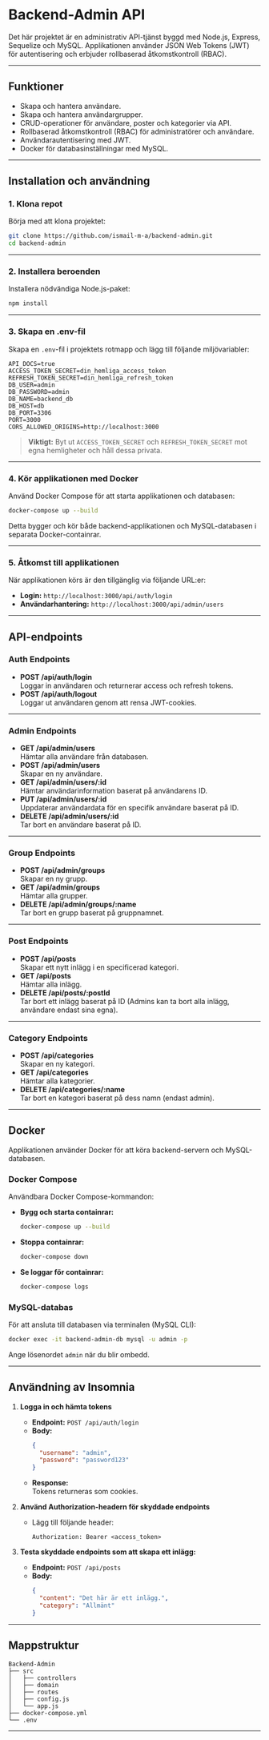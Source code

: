 # Backend-Admin API

Det här projektet är en administrativ API-tjänst byggd med Node.js, Express, Sequelize och MySQL. Applikationen använder JSON Web Tokens (JWT) för autentisering och erbjuder rollbaserad åtkomstkontroll (RBAC).

---

## Funktioner

- Skapa och hantera användare.
- Skapa och hantera användargrupper.
- CRUD-operationer för användare, poster och kategorier via API.
- Rollbaserad åtkomstkontroll (RBAC) för administratörer och användare.
- Användarautentisering med JWT.
- Docker för databasinställningar med MySQL.

---

## Installation och användning

### 1. Klona repot

Börja med att klona projektet:

```bash
git clone https://github.com/ismail-m-a/backend-admin.git
cd backend-admin
```

---

### 2. Installera beroenden

Installera nödvändiga Node.js-paket:

```bash
npm install
```

---

### 3. Skapa en .env-fil

Skapa en `.env`-fil i projektets rotmapp och lägg till följande miljövariabler:

```plaintext
API_DOCS=true
ACCESS_TOKEN_SECRET=din_hemliga_access_token
REFRESH_TOKEN_SECRET=din_hemliga_refresh_token
DB_USER=admin
DB_PASSWORD=admin
DB_NAME=backend_db
DB_HOST=db
DB_PORT=3306
PORT=3000
CORS_ALLOWED_ORIGINS=http://localhost:3000
```

> **Viktigt:** Byt ut `ACCESS_TOKEN_SECRET` och `REFRESH_TOKEN_SECRET` mot egna hemligheter och håll dessa privata.

---

### 4. Kör applikationen med Docker

Använd Docker Compose för att starta applikationen och databasen:

```bash
docker-compose up --build
```

Detta bygger och kör både backend-applikationen och MySQL-databasen i separata Docker-containrar.

---

### 5. Åtkomst till applikationen

När applikationen körs är den tillgänglig via följande URL:er:

- **Login:** `http://localhost:3000/api/auth/login`
- **Användarhantering:** `http://localhost:3000/api/admin/users`

---

## API-endpoints

### Auth Endpoints

- **POST /api/auth/login**  
  Loggar in användaren och returnerar access och refresh tokens.
- **POST /api/auth/logout**  
  Loggar ut användaren genom att rensa JWT-cookies.

---

### Admin Endpoints

- **GET /api/admin/users**  
  Hämtar alla användare från databasen.
- **POST /api/admin/users**  
  Skapar en ny användare.
- **GET /api/admin/users/:id**  
  Hämtar användarinformation baserat på användarens ID.
- **PUT /api/admin/users/:id**  
  Uppdaterar användardata för en specifik användare baserat på ID.
- **DELETE /api/admin/users/:id**  
  Tar bort en användare baserat på ID.

---

### Group Endpoints

- **POST /api/admin/groups**  
  Skapar en ny grupp.
- **GET /api/admin/groups**  
  Hämtar alla grupper.
- **DELETE /api/admin/groups/:name**  
  Tar bort en grupp baserat på gruppnamnet.

---

### Post Endpoints

- **POST /api/posts**  
  Skapar ett nytt inlägg i en specificerad kategori.
- **GET /api/posts**  
  Hämtar alla inlägg.
- **DELETE /api/posts/:postId**  
  Tar bort ett inlägg baserat på ID (Admins kan ta bort alla inlägg, användare endast sina egna).

---

### Category Endpoints

- **POST /api/categories**  
  Skapar en ny kategori.
- **GET /api/categories**  
  Hämtar alla kategorier.
- **DELETE /api/categories/:name**  
  Tar bort en kategori baserat på dess namn (endast admin).

---

## Docker

Applikationen använder Docker för att köra backend-servern och MySQL-databasen.

### Docker Compose

Användbara Docker Compose-kommandon:

- **Bygg och starta containrar:**

  ```bash
  docker-compose up --build
  ```

- **Stoppa containrar:**

  ```bash
  docker-compose down
  ```

- **Se loggar för containrar:**

  ```bash
  docker-compose logs
  ```

### MySQL-databas

För att ansluta till databasen via terminalen (MySQL CLI):

```bash
docker exec -it backend-admin-db mysql -u admin -p
```

Ange lösenordet `admin` när du blir ombedd.

---

## Användning av Insomnia

1. **Logga in och hämta tokens**  
   - **Endpoint:** `POST /api/auth/login`
   - **Body:**
     ```json
     {
       "username": "admin",
       "password": "password123"
     }
     ```
   - **Response:**  
     Tokens returneras som cookies.

2. **Använd Authorization-headern för skyddade endpoints**  
   - Lägg till följande header:
     ```
     Authorization: Bearer <access_token>
     ```

3. **Testa skyddade endpoints som att skapa ett inlägg:**
   - **Endpoint:** `POST /api/posts`
   - **Body:**
     ```json
     {
       "content": "Det här är ett inlägg.",
       "category": "Allmänt"
     }
     ```

---

## Mappstruktur

```plaintext
Backend-Admin
├── src
│   ├── controllers
│   ├── domain
│   ├── routes
│   ├── config.js
│   └── app.js
├── docker-compose.yml
└── .env
```

---
